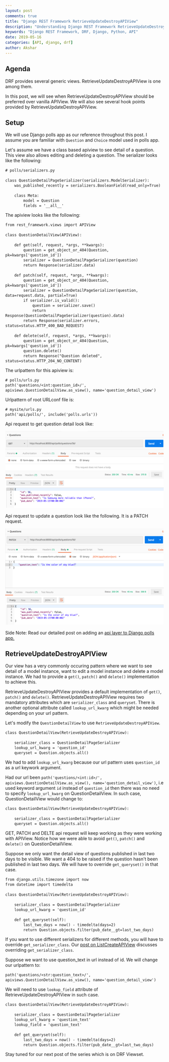 ```yaml
---
layout: post
comments: true
title: "Django REST Framework RetrieveUpdateDestroyAPIView"
description: "Understanding Django REST Framework RetrieveUpdateDestroyAPIView"
keywords: "Django REST Framework, DRF, Django, Python, API"
date: 2019-05-16
categories: [API, django, drf]
author: Akshar
---
```


## Agenda

DRF provides several generic views. RetrieveUpdateDestroyAPIView is one among them.

In this post, we will see when RetrieveUpdateDestroyAPIView should be preferred over vanilla APIView. We will also see several hook points provided by RetrieveUpdateDestroyAPIView.

## Setup

We will use Django polls app as our reference throughout this post. I assume you are familiar with `Question` and `Choice` model used in polls app.

Let's assume we have a class based apiview to see detail of a question. This view also allows editing and deleting a question. The serializer looks like the following: 

    # polls/serializers.py

    class QuestionDetailPageSerializer(serializers.ModelSerializer):
        was_published_recently = serializers.BooleanField(read_only=True)

        class Meta:
            model = Question
            fields = '__all__'

The apiview looks like the following:

    from rest_framework.views import APIView

    class QuestionDetailView(APIView):

        def get(self, request, *args, **kwargs):
            question = get_object_or_404(Question, pk=kwargs['question_id'])
            serializer = QuestionDetailPageSerializer(question)
            return Response(serializer.data)

        def patch(self, request, *args, **kwargs):
            question = get_object_or_404(Question, pk=kwargs['question_id'])
            serializer = QuestionDetailPageSerializer(question, data=request.data, partial=True)
            if serializer.is_valid():
                question = serializer.save()
                return Response(QuestionDetailPageSerializer(question).data)
            return Response(serializer.errors, status=status.HTTP_400_BAD_REQUEST)

        def delete(self, request, *args, **kwargs):
            question = get_object_or_404(Question, pk=kwargs['question_id'])
            question.delete()
            return Response("Question deleted", status=status.HTTP_204_NO_CONTENT)

The urlpattern for this apiview is:

    # polls/urls.py
    path('questions/<int:question_id>/', apiviews.QuestionDetailView.as_view(), name='question_detail_view')

Urlpattern of root URLconf file is:

    # mysite/urls.py
    path('api/polls/', include('polls.urls'))

Api request to get question detail look like:

![](/assets/images/drf/retrieveupdatedestory-get.png)

Api request to update a question look like the following. It is a PATCH request.

![](/assets/images/drf/retrieveupdatedestory-patch.png)

Side Note: Read our detailed post on adding an <a href="https://www.agiliq.com/blog/2019/04/drf-polls/" target="_blank">api layer to Django polls app.</a>

## RetrieveUpdateDestroyAPIView

Our view has a very commonly occuring pattern where we want to see detail of a model instance, want to edit a model instance and delete a model instance. We had to provide a `get()`, `patch()` and `delete()` implementation to achieve this.

RetrieveUpdateDestroyAPIView provides a default implementation of `get()`, `patch()` and `delete()`. RetrieveUpdateDestroyAPIView requires two mandatory attributes which are `serializer_class` and `queryset`. There is another optional attribute called `lookup_url_kwarg` which might be needed depending on your url pattern.

Let's modify the `QuestionDetailView` to use `RetrieveUpdateDestroyAPIView`.

    class QuestionDetailView(RetrieveUpdateDestroyAPIView):

        serializer_class = QuestionDetailPageSerializer
        lookup_url_kwarg = 'question_id'
        queryset = Question.objects.all()

We had to add `lookup_url_kwarg` because our url pattern uses `question_id` as a url keywork argument.

Had our url been `path('questions/<int:id>/', apiviews.QuestionDetailView.as_view(), name='question_detail_view')`, i.e used keyword argument `id` instead of `question_id` then there was no need to specify `lookup_url_kwarg` on QuestionDetailView. In such case, QuestionDetailView would change to:

    class QuestionDetailView(RetrieveUpdateDestroyAPIView):

        serializer_class = QuestionDetailPageSerializer
        queryset = Question.objects.all()

GET, PATCH and DELTE api request will keep working as they were working with APIView. Notice how we were able to avoid `get()`, `patch()` and `delete()` on QuestionDetailView.

Suppose we only want the detail view of questions published in last two days to be visible. We want a 404 to be raised if the question hasn't been published in last two days. We will have to override `get_queryset()` in that case.

    from django.utils.timezone import now
    from datetime import timedelta

    class QuestionDetailView(RetrieveUpdateDestroyAPIView):

        serializer_class = QuestionDetailPageSerializer
        lookup_url_kwarg = 'question_id'

        def get_queryset(self):
            last_two_days = now() - timedelta(days=2)
            return Question.objects.filter(pub_date__gt=last_two_days)

If you want to use different serializers for different methods, you will have to override `get_serializer_class`. Our <a href="https://www.agiliq.com/blog/2019/05/django-rest-framework-listcreateapiview/#listcreateapiview" target="_blank">post on ListCreateAPIView</a> discusses overriding `get_serializer_class`.

Suppose we want to use question_text in url instead of id. We will change our urlpattern to:

    path('questions/<str:question_text>/', apiviews.QuestionDetailView.as_view(), name='question_detail_view')

We will need to use `lookup_field` attribute of RetrieveUpdateDestroyAPIView in such case.

    class QuestionDetailView(RetrieveUpdateDestroyAPIView):

        serializer_class = QuestionDetailPageSerializer
        lookup_url_kwarg = 'question_text'
        lookup_field = 'question_text'

        def get_queryset(self):
            last_two_days = now() - timedelta(days=2)
            return Question.objects.filter(pub_date__gt=last_two_days)

Stay tuned for our next post of the series which is on DRF Viewset.
